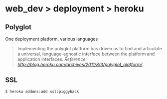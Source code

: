 web_dev > deployment > heroku
=============================

## Polyglot

One deployment platform, various languages

> Implementing the polyglot platform has driven us to find and articulate a universal, language-agnostic interface between the platform and application interfaces.
*Reference: http://blog.heroku.com/archives/2011/8/3/polyglot_platform/*

## SSL

`$ heroku addons:add ssl:piggyback`

